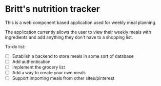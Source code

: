 # Britt's nutrition tracker

This is a web component based application used for weekly meal planning.

The application currently allows the user to view their weekly meals with ingredients and add anything they don't have to a shopping list.

To-do list:
- [ ] Establish a backend to store meals in some sort of database
- [ ] Add authentication
- [ ] Implement the grocery list
- [ ] Add a way to create your own meals
- [ ] Support importing meals from other sites/pinterest
